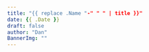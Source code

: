 ```yaml
---
title: "{{ replace .Name "-" " " | title }}"
date: {{ .Date }}
draft: false
author: "Dan"
BannerImg: ""
---
```

